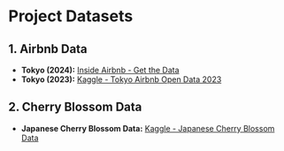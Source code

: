 # Project Datasets

## 1. Airbnb Data
- **Tokyo (2024):** [Inside Airbnb - Get the Data](https://insideairbnb.com/get-the-data/)
- **Tokyo (2023):** [Kaggle - Tokyo Airbnb Open Data 2023](https://www.kaggle.com/datasets/lucamassaron/tokyo-airbnb-open-data-2023?resource=download)

## 2. Cherry Blossom Data
- **Japanese Cherry Blossom Data:** [Kaggle - Japanese Cherry Blossom Data](https://www.kaggle.com/datasets/ryanglasnapp/japanese-cherry-blossom-data)

